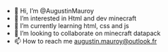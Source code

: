 - 👋 Hi, I’m @AugustinMauroy
- 👀 I’m interested in Html and dev minecraft
- 🌱 I’m currently learning html, css and js
- 💞️ I’m looking to collaborate on minecraft datapack
- 📫 How to reach me augustin.mauroy@outlook.fr
